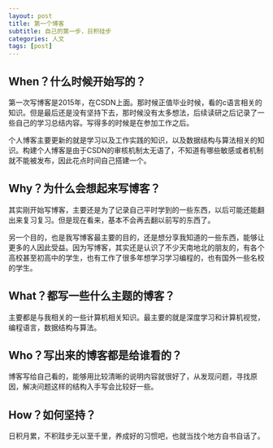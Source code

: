 ```yaml
---
layout: post
title: 第一个博客
subtitle: 自己的第一步，日积硅步
categories: 人文
tags: [post]
---
```


## When？什么时候开始写的？
第一次写博客是2015年，在CSDN上面。那时候正值毕业时候，看的c语言相关的知识。但是最后还是没有坚持下去，那时候没有太多想法，后续读研之后记录了一些自己的学习总结内容。写得多的时候是在参加工作之后。

个人博客主要更新的就是学习以及工作实践的知识，以及数据结构与算法相关的知识。构建个人博客是由于CSDN的审核机制太无语了，不知道有哪些敏感或者机制就不能被发布，因此花点时间自己搭建一个。

## Why？为什么会想起来写博客？
其实刚开始写博客，主要还是为了记录自己平时学到的一些东西，以后可能还能翻出来复习复习。但是现在看来，基本不会再去翻以前写的东西了。

另一个目的，也是我写博客最主要的目的，还是想分享我知道的一些东西，能够让更多的人因此受益。因为写博客，其实还是认识了不少天南地北的朋友的，有各个高校甚至初高中的学生，也有工作了很多年想学习学习编程的，也有国外一些名校的学生。


## What？都写一些什么主题的博客？
主要都是与我相关的一些计算机相关知识。最主要的就是深度学习和计算机视觉，编程语言，数据结构与算法。


## Who？写出来的博客都是给谁看的？
博客写给自己看的，能够用比较清晰的说明内容就很好了，从发现问题，寻找原因，解决问题这样的结构入手写会比较好一些。

## How？如何坚持？
日积月累，不积跬步无以至千里，养成好的习惯吧，也就当找个地方自书自话了。
 